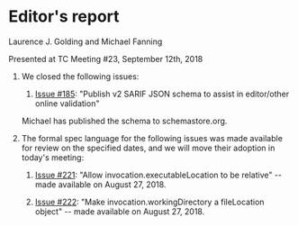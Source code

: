 # Editor's report

Laurence J. Golding and Michael Fanning

Presented at TC Meeting #23, September 12th, 2018

1. We closed the following issues:

    1. [Issue #185](https://github.com/oasis-tcs/sarif-spec/issues/185): "Publish v2 SARIF JSON schema to assist in editor/other online validation"

    Michael has published the schema to schemastore.org.

1. The formal spec language for the following issues was made available for review on the specified dates, and we will move their adoption in today's meeting:

    1. [Issue #221](https://github.com/oasis-tcs/sarif-spec/issues/221): "Allow invocation.executableLocation to be relative" -- made available on August 27, 2018.

    1. [Issue #222](https://github.com/oasis-tcs/sarif-spec/issues/222): "Make invocation.workingDirectory a fileLocation object" -- made available on August 27, 2018.
